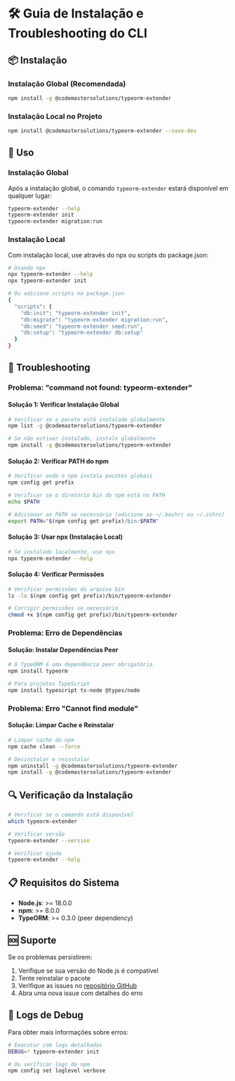 # 🛠️ Guia de Instalação e Troubleshooting do CLI

## 📦 Instalação

### Instalação Global (Recomendada)
```bash
npm install -g @codemastersolutions/typeorm-extender
```

### Instalação Local no Projeto
```bash
npm install @codemastersolutions/typeorm-extender --save-dev
```

## 🔧 Uso

### Instalação Global
Após a instalação global, o comando `typeorm-extender` estará disponível em qualquer lugar:

```bash
typeorm-extender --help
typeorm-extender init
typeorm-extender migration:run
```

### Instalação Local
Com instalação local, use através do npx ou scripts do package.json:

```bash
# Usando npx
npx typeorm-extender --help
npx typeorm-extender init

# Ou adicione scripts no package.json
{
  "scripts": {
    "db:init": "typeorm-extender init",
    "db:migrate": "typeorm-extender migration:run",
    "db:seed": "typeorm-extender seed:run",
    "db:setup": "typeorm-extender db:setup"
  }
}
```

## 🚨 Troubleshooting

### Problema: "command not found: typeorm-extender"

#### Solução 1: Verificar Instalação Global
```bash
# Verificar se o pacote está instalado globalmente
npm list -g @codemastersolutions/typeorm-extender

# Se não estiver instalado, instale globalmente
npm install -g @codemastersolutions/typeorm-extender
```

#### Solução 2: Verificar PATH do npm
```bash
# Verificar onde o npm instala pacotes globais
npm config get prefix

# Verificar se o diretório bin do npm está no PATH
echo $PATH

# Adicionar ao PATH se necessário (adicione ao ~/.bashrc ou ~/.zshrc)
export PATH="$(npm config get prefix)/bin:$PATH"
```

#### Solução 3: Usar npx (Instalação Local)
```bash
# Se instalado localmente, use npx
npx typeorm-extender --help
```

#### Solução 4: Verificar Permissões
```bash
# Verificar permissões do arquivo bin
ls -la $(npm config get prefix)/bin/typeorm-extender

# Corrigir permissões se necessário
chmod +x $(npm config get prefix)/bin/typeorm-extender
```

### Problema: Erro de Dependências

#### Solução: Instalar Dependências Peer
```bash
# O TypeORM é uma dependência peer obrigatória
npm install typeorm

# Para projetos TypeScript
npm install typescript ts-node @types/node
```

### Problema: Erro "Cannot find module"

#### Solução: Limpar Cache e Reinstalar
```bash
# Limpar cache do npm
npm cache clean --force

# Desinstalar e reinstalar
npm uninstall -g @codemastersolutions/typeorm-extender
npm install -g @codemastersolutions/typeorm-extender
```

## 🔍 Verificação da Instalação

```bash
# Verificar se o comando está disponível
which typeorm-extender

# Verificar versão
typeorm-extender --version

# Verificar ajuda
typeorm-extender --help
```

## 📋 Requisitos do Sistema

- **Node.js**: >= 18.0.0
- **npm**: >= 8.0.0
- **TypeORM**: >= 0.3.0 (peer dependency)

## 🆘 Suporte

Se os problemas persistirem:

1. Verifique se sua versão do Node.js é compatível
2. Tente reinstalar o pacote
3. Verifique as issues no [repositório GitHub](https://github.com/codemastersolutions/typeorm-extender/issues)
4. Abra uma nova issue com detalhes do erro

## 📝 Logs de Debug

Para obter mais informações sobre erros:

```bash
# Executar com logs detalhados
DEBUG=* typeorm-extender init

# Ou verificar logs do npm
npm config set loglevel verbose
```